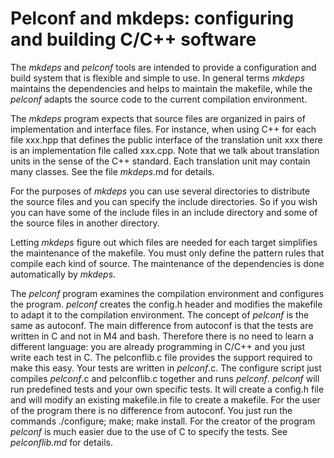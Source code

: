 Pelconf and mkdeps: configuring and building C/C++ software
===========================================================

The *mkdeps* and *pelconf* tools are intended to provide a configuration and build system
that is flexible and simple to use. In general terms *mkdeps* maintains the dependencies
and helps to maintain the makefile, while the *pelconf* adapts the source code to the
current compilation environment.

The *mkdeps* program expects that source files are organized in pairs of implementation
and interface files. For instance, when using C++ for each file xxx.hpp that defines
the public interface of the translation unit xxx there is an implementation file
called xxx.cpp. Note that we talk about translation units in the sense of the C++
standard. Each translation unit may contain many classes. See the file *mkdeps*.md for
details.

For the purposes of *mkdeps* you can use several directories to distribute the source
files and you can specify the include directories. So if you wish you can have some of
the include files in an include directory and some of the source files in another
directory.

Letting *mkdeps* figure out which files are needed for each target simplifies the
maintenance of the makefile. You must only define the pattern rules that compile each
kind of source. The maintenance of the dependencies is done automatically by *mkdeps*.

The *pelconf* program examines the compilation environment and configures the program.
*pelconf* creates the config.h header and modifies the makefile to adapt it to the
compilation environment. The concept of *pelconf* is the same as autoconf. The main
difference from autoconf is that the tests are written in C and not in M4 and bash.
Therefore there is no need to learn a different language: you are already programming
in C/C++ and you just write each test in C. The pelconflib.c file provides the support
required to make this easy. Your tests are written in *pelconf*.c. The configure script
just compiles *pelconf*.c and pelconflib.c together and runs *pelconf*. *pelconf* will
run predefined tests and your own specific tests. It will create a config.h file and
will modify an existing makefile.in file to create a makefile. For the user of the
program there is no difference from autoconf. You just run the commands ./configure;
make; make install. For the creator of the program *pelconf* is much easier due to the
use of C to specify the tests. See *pelconflib.md* for details.

